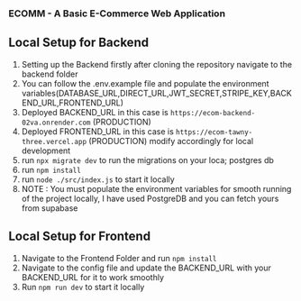 ### ECOMM - A Basic E-Commerce Web Application

## Local Setup for Backend
1. Setting up the Backend firstly after cloning the repository navigate to the backend folder
2. You can follow the .env.example file and populate the environment variables(DATABASE_URL,DIRECT_URL,JWT_SECRET,STRIPE_KEY,BACKEND_URL,FRONTEND_URL)
3. Deployed BACKEND_URL in this case is `https://ecom-backend-02va.onrender.com` (PRODUCTION)
4. Deployed FRONTEND_URL in this case is `https://ecom-tawny-three.vercel.app` (PRODUCTION) modify accordingly for local development
5. run `npx migrate dev` to run the migrations on your loca; postgres db
6. run `npm install`
7. run `node ./src/index.js` to start it locally
8. NOTE : You must populate the environment variables for smooth running of the project locally, I have used PostgreDB and you can fetch yours from supabase

## Local Setup for Frontend
1. Navigate to the Frontend Folder and run `npm install`
2. Navigate to the config file and update the BACKEND_URL with your BACKEND_URL for it to work smoothly
3. Run `npm run dev` to start it locally
